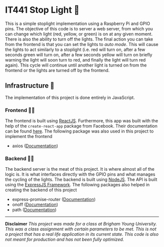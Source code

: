 # IT441 Stop Light 🚦

This is a simple stoplight implementation using a Raspberry Pi and GPIO pins. The objective of this code is to server a web server, from which you can change which light (red, yellow, or green) is on at any given moment. There is also the ability to turn off the lights. The final action you can take from the frontend is that you can set the lights to _auto mode_. This will cause the lights to act similarly to a stoplight (i.e. red will turn on, after a few seconds green will turn on, after a few seconds yellow will turn on briefly warning the light will soon turn to red, and finally the light will turn red again). This cycle will continue until another light is turned on from the frontend or the lights are turned off by the frontend.

## Infrastructure 🔩

The implementation of this project is done entirely in JavaScript.

### Frontend 👋🏻

The frontend is built using [ReactJS](https://reactjs.org/). Furthermore, this app was built with the help of the `create-react-app` package from Facebook. Their documentation can be found [here](https://github.com/facebook/create-react-app). The following package was also used in this project to implement the frontend

* axios ([Documentation](https://github.com/axios/axios))

### Backend 💪🏻

The backend server is the meat of this project. It is where almost all of the logic is. It is what interfaces directly with the GPIO pins and what manages the cycling of the lights. The backend is built using [NodeJS](https://nodejs.org/en/). The API is built using the [ExpressJS Framework](https://expressjs.com/). The following packages also helped in creating the backend of this project

* express-promise-router ([Documentation](https://www.npmjs.com/package/express-promise-router))
* onoff ([Documentation](https://www.npmjs.com/package/onoff))
* path ([Documentation](https://www.npmjs.com/package/path))

---

**Disclaimer**
_This project was made for a class at Brigham Young University. This was a class assignment with certain parameters to be met. This is not a project that has a real life application in its current state. This code is also not meant for production and has not been fully optimized._
